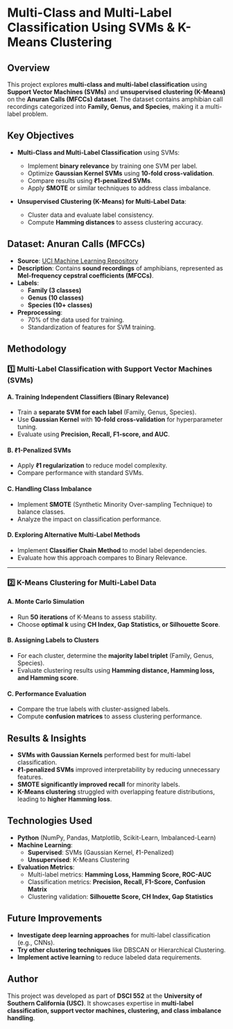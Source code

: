 # Multi-Class and Multi-Label Classification Using SVMs & K-Means Clustering

## Overview

This project explores **multi-class and multi-label classification** using **Support Vector Machines (SVMs)** and **unsupervised clustering (K-Means)** on the **Anuran Calls (MFCCs) dataset**. The dataset contains amphibian call recordings categorized into **Family, Genus, and Species**, making it a multi-label problem.

## Key Objectives

- **Multi-Class and Multi-Label Classification** using SVMs:
  - Implement **binary relevance** by training one SVM per label.
  - Optimize **Gaussian Kernel SVMs** using **10-fold cross-validation**.
  - Compare results using **ℓ1-penalized SVMs**.
  - Apply **SMOTE** or similar techniques to address class imbalance.

- **Unsupervised Clustering (K-Means) for Multi-Label Data**:
  - Cluster data and evaluate label consistency.
  - Compute **Hamming distances** to assess clustering accuracy.

## Dataset: Anuran Calls (MFCCs)
- **Source**: [UCI Machine Learning Repository](https://archive.ics.uci.edu/ml/datasets/Anuran+Calls+%28MFCCs%29)
- **Description**: Contains **sound recordings** of amphibians, represented as **Mel-frequency cepstral coefficients (MFCCs)**.
- **Labels**:
  - **Family (3 classes)**
  - **Genus (10 classes)**
  - **Species (10+ classes)**
- **Preprocessing**:
  - 70% of the data used for training.
  - Standardization of features for SVM training.

## Methodology

### **1️⃣ Multi-Label Classification with Support Vector Machines (SVMs)**
#### **A. Training Independent Classifiers (Binary Relevance)**
- Train a **separate SVM for each label** (Family, Genus, Species).
- Use **Gaussian Kernel** with **10-fold cross-validation** for hyperparameter tuning.
- Evaluate using **Precision, Recall, F1-score, and AUC**.

#### **B. ℓ1-Penalized SVMs**
- Apply **ℓ1 regularization** to reduce model complexity.
- Compare performance with standard SVMs.

#### **C. Handling Class Imbalance**
- Implement **SMOTE** (Synthetic Minority Over-sampling Technique) to balance classes.
- Analyze the impact on classification performance.

#### **D. Exploring Alternative Multi-Label Methods**
- Implement **Classifier Chain Method** to model label dependencies.
- Evaluate how this approach compares to Binary Relevance.

---

### **2️⃣ K-Means Clustering for Multi-Label Data**
#### **A. Monte Carlo Simulation**
- Run **50 iterations** of K-Means to assess stability.
- Choose **optimal k** using **CH Index, Gap Statistics, or Silhouette Score**.

#### **B. Assigning Labels to Clusters**
- For each cluster, determine the **majority label triplet** (Family, Genus, Species).
- Evaluate clustering results using **Hamming distance, Hamming loss, and Hamming score**.

#### **C. Performance Evaluation**
- Compare the true labels with cluster-assigned labels.
- Compute **confusion matrices** to assess clustering performance.

## Results & Insights

- **SVMs with Gaussian Kernels** performed best for multi-label classification.
- **ℓ1-penalized SVMs** improved interpretability by reducing unnecessary features.
- **SMOTE significantly improved recall** for minority labels.
- **K-Means clustering** struggled with overlapping feature distributions, leading to **higher Hamming loss**.

## Technologies Used

- **Python** (NumPy, Pandas, Matplotlib, Scikit-Learn, Imbalanced-Learn)
- **Machine Learning**:
  - **Supervised**: SVMs (Gaussian Kernel, ℓ1-Penalized)
  - **Unsupervised**: K-Means Clustering
- **Evaluation Metrics**:
  - Multi-label metrics: **Hamming Loss, Hamming Score, ROC-AUC**
  - Classification metrics: **Precision, Recall, F1-Score, Confusion Matrix**
  - Clustering validation: **Silhouette Score, CH Index, Gap Statistics**

## Future Improvements

- **Investigate deep learning approaches** for multi-label classification (e.g., CNNs).
- **Try other clustering techniques** like DBSCAN or Hierarchical Clustering.
- **Implement active learning** to reduce labeled data requirements.

## Author

This project was developed as part of **DSCI 552** at the **University of Southern California (USC)**. It showcases expertise in **multi-label classification, support vector machines, clustering, and class imbalance handling**.


